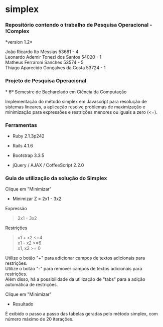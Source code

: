 # simplex
<h3>Repositório contendo o trabalho de Pesquisa Operacional - !Complex </h3>
*version 1.2*</br>

João Ricardo Ito Messias                53681 - 4 </br>
Leonardo Ademir Tonezi dos Santos       54020 - 1 </br>
Matheus Ferraroni Sanches               53574 - 5 </br>
Thiago Aparecido Gonçalves da Costa     53724 - 1

<h3>Projeto de Pesquisa Operacional</h3>
 * 6º Semestre de Bacharelado em Ciência da Computação
  
<p>Implementação do método simplex em Javascript para resolução de sistemas lineares, a aplicação resolve problemas de maximização e minimização para expressões e restrições menores ou iguais a zero (&lt;=).</p>




<h3>Ferramentas</h3>

<ul>
<li><p>Ruby 2.1.3p242  </p></li>
<li><p>Rails 4.1.6  </p></li>
<li><p>Bootstrap 3.3.5  </p></li>
<li><p>jQuery / AJAX / CoffeeScript 2.2.0 </p></li>
</ul>

<h3>Guia de utilização da solução do Simplex</h3>

<p>Clique em "Minimizar"  </p>

<ul>
<li>Minimizar Z = 2x1 - 3x2<br></li>
</ul>

<p>Expressão</p>

<blockquote>
<p>2x1 - 3x2</p>
</blockquote>

<p>Restrições</p>

<blockquote>
<p>x1 + x2 &lt;=4 <br>
x1 - x2 &lt;=6 <br>
x1, x2 >= 0 </p>
</blockquote>

<p>Utilize o botão "+" para adicionar campos de textos adicionais para restrições.<br>
Utilize o botão "-" para remover campos de textos adicionais para restrições.<br>
Além disso, há a possibilidade da utilização de "tabs" para a adição automática de restrições.</p>

<p>Clique em "Minimizar"  </p>

<ul>
<li>Resultado<br></li>
</ul>

<p>É exibido o passo a passo das tabelas geradas pelo método simplex, com número máximo de 20 iterações.  </p>
